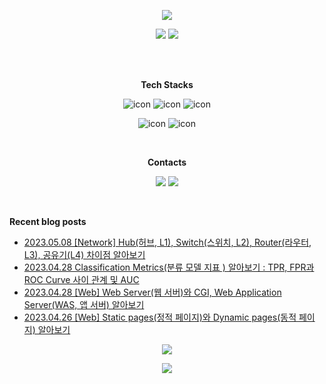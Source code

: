 <p align="center">
<img src="https://capsule-render.vercel.app/api?&type=waving&color=timeAuto&height=180&section=header&text=JS's%20Hub&fontSize=50&animation=fadeIn&fontAlignY=45" />
</p>

<p align="center">
<img src="https://github-readme-stats-git-master-woodywarhol9.vercel.app/api?username=woodywarhol9&show_icons=true&theme=dark">
<a href= "https://solved.ac/woodywarhol9"><img src="http://mazassumnida.wtf/api/generate_badge?boj=woodywarhol9"></a>

</p>

<br>
<br>

<p align="center">
<b>Tech Stacks</b>
</p>

<p align="center">
<img alt= "icon", src ="https://img.shields.io/badge/python-3776AB?style=flat&logo=python&logoColor=white">
<img alt= "icon", src ="https://img.shields.io/badge/mysql-4479A1?style=flat&logo=mysql&logoColor=white">
<img alt= "icon", src ="https://img.shields.io/badge/fastapi-009688?style=flat&logo=fastapi&logoColor=white">
</p>

<p align="center">
<img alt= "icon", src ="https://img.shields.io/badge/pytorch-EE4C2C?style=flat&logo=pytorch&logoColor=white">
<img alt= "icon", src ="https://img.shields.io/badge/pytorchlightning-792EE5?style=flat&logo=pytorchlightning&logoColor=white">
</p> 

<br>
  
<p align="center">
<b>Contacts</b>
</p>

<p align="center">
<a href= "mailto:woodywarhol9@gmail.com"><img src ="https://img.shields.io/badge/gmail-EA4335?style=flat&logo=gmail&logoColor=white"/></a>
<a href= "https://only-wanna.tistory.com/"><img src ="https://img.shields.io/badge/tistory-000000?style=flat&logo=tistory&logoColor=white"/></a>
</p>

<br>


<b>Recent blog posts</b>
- [2023.05.08 [Network] Hub(허브, L1), Switch(스위치, L2), Router(라우터, L3), 공유기(L4) 차이점 알아보기](https://only-wanna.tistory.com/entry/Network-Hub%ED%97%88%EB%B8%8C-L1-Switch%EC%8A%A4%EC%9C%84%EC%B9%98-L2-Router%EB%9D%BC%EC%9A%B0%ED%84%B0-L3-%EA%B3%B5%EC%9C%A0%EA%B8%B0L4-%EC%B0%A8%EC%9D%B4%EC%A0%90-%EC%95%8C%EC%95%84%EB%B3%B4%EA%B8%B0) <br>
- [2023.04.28 Classification Metrics(분류 모델 지표 ) 알아보기 : TPR, FPR과 ROC Curve 사이 관계 및 AUC](https://only-wanna.tistory.com/entry/Classification-Metrics%EB%B6%84%EB%A5%98-%EB%AA%A8%EB%8D%B8-%EC%A7%80%ED%91%9C-%EC%95%8C%EC%95%84%EB%B3%B4%EA%B8%B0-TPR-FPR%EA%B3%BC-ROC-Curve-%EC%82%AC%EC%9D%B4-%EA%B4%80%EA%B3%84-%EB%B0%8F-AUC) <br>
- [2023.04.28 [Web] Web Server(웹 서버)와 CGI, Web Application Server(WAS, 앱 서버) 알아보기](https://only-wanna.tistory.com/entry/Web-Web-Server%EC%9B%B9-%EC%84%9C%EB%B2%84%EC%99%80-CGI-Web-Application-ServerWAS-%EC%95%B1-%EC%84%9C%EB%B2%84-%EC%95%8C%EC%95%84%EB%B3%B4%EA%B8%B0) <br>
- [2023.04.26 [Web] Static pages(정적 페이지)와 Dynamic pages(동적 페이지) 알아보기](https://only-wanna.tistory.com/entry/Web-Static-pages%EC%A0%95%EC%A0%81-%ED%8E%98%EC%9D%B4%EC%A7%80%EC%99%80-Dynamic-pages%EB%8F%99%EC%A0%81-%ED%8E%98%EC%9D%B4%EC%A7%80-%EC%95%8C%EC%95%84%EB%B3%B4%EA%B8%B0) <br>

<p align="center">
<img src="https://hits.seeyoufarm.com/api/count/incr/badge.svg?url=https%3A%2F%2Fgithub.com%2FWoodywarhol9%2Fwoodywarhol9&count_bg=%2379C83D&title_bg=%23555555&icon=&icon_color=%23E7E7E7&title=hits&edge_flat=false" />
</p>

<p align="center">
<img src="https://capsule-render.vercel.app/api?type=waving&color=timeAuto&height=100&section=footer" />
</p>
